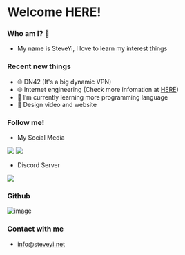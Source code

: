 # Welcome HERE!

### Who am I? 👋
 - My name is SteveYi, I love to learn my interest things
### Recent new things
 - 🌐 DN42 (It's a big dynamic VPN)
 - 🌐 Internet engineering (Check more infomation at [HERE](https://internet.steveyi.net))
 - 🌱 I’m currently learning more programming language
 - 👼 Design video and website
### Follow me!
 - My Social Media
 
[![](https://img.shields.io/badge/-@steveyiyo-1ca0f1?style=flat-square&labelColor=1ca0f1&logo=twitter&logoColor=white)](https://twitter.com/steveyiyo) [![](https://img.shields.io/badge/-t.me/steveyi-3db6f1?style=flat-square&logo=Telegram&logoColor=2ca5e0)](https://t.me/s/steveyi)

 - Discord Server

[![](https://discord.com/assets/192cb9459cbc0f9e73e2591b700f1857.svg)](https://steveyigame.com/discord)
### Github
![image](https://github-readme-stats.vercel.app/api?username=steveyiyo&show_icons=true&title_color=fffacd&icon_color=79ff97&text_color=9f9f9f&bg_color=151515)

### Contact with me
 - info@steveyi.net
 
<!--
**steveyiyo/steveyiyo** is a ✨ _special_ ✨ repository because its `README.md` (this file) appears on your GitHub profile.

Here are some ideas to get you started:

- 🔭 I’m currently working on ...
- 🌱 I’m currently learning ...
- 👯 I’m looking to collaborate on ...
- 🤔 I’m looking for help with ...
- 💬 Ask me about ...
- 📫 How to reach me: ...
- 😄 Pronouns: ...
- ⚡ Fun fact: ...
-->
